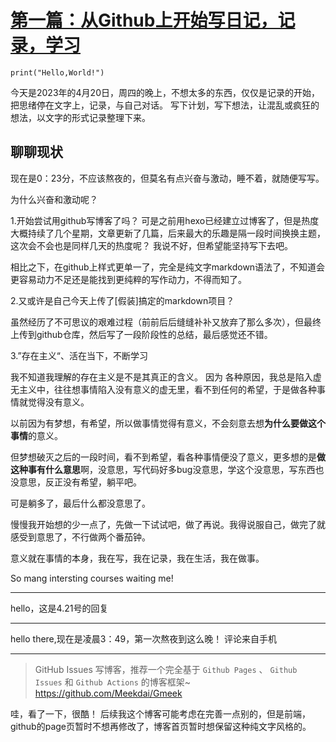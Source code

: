 # [第一篇：从Github上开始写日记，记录，学习](https://github.com/QiYongchuan/MyGitBlog/issues/1)

```
print("Hello,World!")
``` 

  今天是2023年的4月20日，周四的晚上，不想太多的东西，仅仅是记录的开始，把思绪停在文字上，记录，与自己对话。
  写下计划，写下想法，让混乱或疯狂的想法，以文字的形式记录整理下来。


## 聊聊现状

现在是0：23分，不应该熬夜的，但莫名有点兴奋与激动，睡不着，就随便写写。

为什么兴奋和激动呢？ 

1.开始尝试用github写博客了吗？ 可是之前用hexo已经建立过博客了，但是热度大概持续了几个星期，文章更新了几篇，后来最大的乐趣是隔一段时间换换主题，这次会不会也是同样几天的热度呢？ 
我说不好，但希望能坚持写下去吧。 

相比之下，在github上样式更单一了，完全是纯文字markdown语法了，不知道会更容易动力不足还是能找到更纯粹的写作动力，不得而知了。

2.又或许是自己今天上传了[假装]搞定的markdown项目？

虽然经历了不可思议的艰难过程（前前后后缝缝补补又放弃了那么多次），但最终上传到github仓库，然后写了一段阶段性的总结，最后感觉还不错。

3.”存在主义“、活在当下，不断学习

我不知道我理解的存在主义是不是其真正的含义。 因为 各种原因，我总是陷入虚无主义中，往往想事情陷入没有意义的虚无里，看不到任何的希望，于是做各种事情就觉得没有意义。

以前因为有梦想，有希望，所以做事情觉得有意义，不会刻意去想**为什么要做这个事情**的意义。

但梦想破灭之后的一段时间，看不到希望，看各种事情便没了意义，更多想的是**做这种事有什么意思**啊，没意思，写代码好多bug没意思，学这个没意思，写东西也没意思，反正没有希望，躺平吧。

可是躺多了，最后什么都没意思了。

慢慢我开始想的少一点了，先做一下试试吧，做了再说。我得说服自己，做完了就感受到意思了，不行做两个番茄钟。

意义就在事情的本身，我在写，我在记录，我在生活，我在做事。

So mang intersting courses waiting me!





---

hello，这是4.21号的回复

---

hello there,现在是凌晨3：49，第一次熬夜到这么晚！
评论来自手机

---

> GitHub Issues 写博客，推荐一个完全基于 `Github Pages` 、 `Github Issues` 和 `Github Actions` 的博客框架~ https://github.com/Meekdai/Gmeek

哇，看了一下，很酷！ 后续我这个博客可能考虑在完善一点别的，但是前端，github的page页暂时不想再修改了，博客首页暂时想保留这种纯文字风格的。